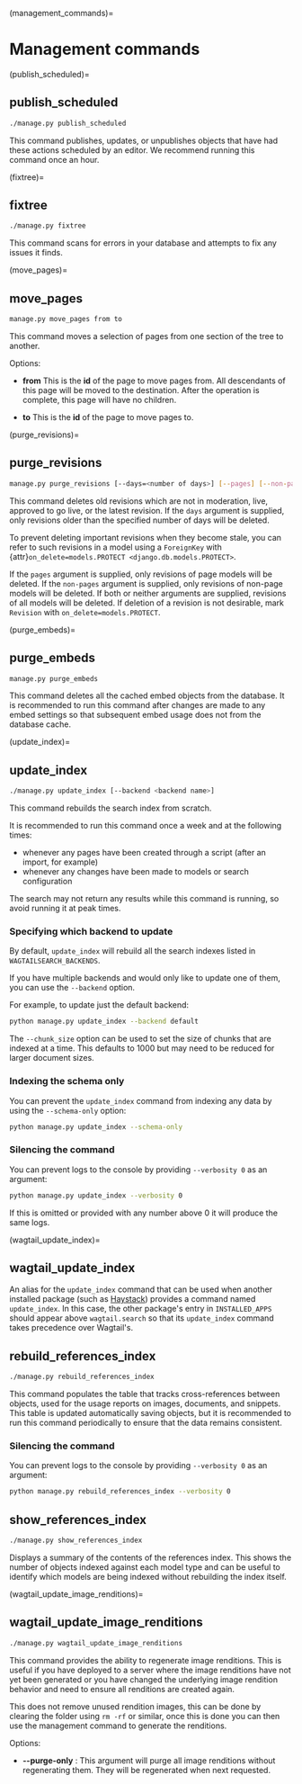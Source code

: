 (management_commands)=

# Management commands

(publish_scheduled)=

## publish_scheduled

```sh
./manage.py publish_scheduled
```

This command publishes, updates, or unpublishes objects that have had these actions scheduled by an editor. We recommend running this command once an hour.

(fixtree)=

## fixtree

```sh
./manage.py fixtree
```

This command scans for errors in your database and attempts to fix any issues it finds.

(move_pages)=

## move_pages

```sh
manage.py move_pages from to
```

This command moves a selection of pages from one section of the tree to another.

Options:

-   **from**
    This is the **id** of the page to move pages from. All descendants of this page will be moved to the destination. After the operation is complete, this page will have no children.

-   **to**
    This is the **id** of the page to move pages to.

(purge_revisions)=

## purge_revisions

```sh
manage.py purge_revisions [--days=<number of days>] [--pages] [--non-pages]
```

This command deletes old revisions which are not in moderation, live, approved to go live, or the latest
revision. If the `days` argument is supplied, only revisions older than the specified number of
days will be deleted.

To prevent deleting important revisions when they become stale, you can refer to such revisions in a model using a `ForeignKey` with {attr}`on_delete=models.PROTECT <django.db.models.PROTECT>`.

If the `pages` argument is supplied, only revisions of page models will be deleted. If the `non-pages` argument is supplied, only revisions of non-page models will be deleted. If both or neither arguments are supplied, revisions of all models will be deleted.
If deletion of a revision is not desirable, mark `Revision` with `on_delete=models.PROTECT`.

(purge_embeds)=

## purge_embeds

```sh
manage.py purge_embeds
```

This command deletes all the cached embed objects from the database. It is recommended to run this command after changes are made to any embed settings so that subsequent embed usage does not from the database cache.

(update_index)=

## update_index

```sh
./manage.py update_index [--backend <backend name>]
```

This command rebuilds the search index from scratch.

It is recommended to run this command once a week and at the following times:

-   whenever any pages have been created through a script (after an import, for example)
-   whenever any changes have been made to models or search configuration

The search may not return any results while this command is running, so avoid running it at peak times.

### Specifying which backend to update

By default, `update_index` will rebuild all the search indexes listed in `WAGTAILSEARCH_BACKENDS`.

If you have multiple backends and would only like to update one of them, you can use the `--backend` option.

For example, to update just the default backend:

```sh
python manage.py update_index --backend default
```

The `--chunk_size` option can be used to set the size of chunks that are indexed at a time. This defaults to
1000 but may need to be reduced for larger document sizes.

### Indexing the schema only

You can prevent the `update_index` command from indexing any data by using the `--schema-only` option:

```sh
python manage.py update_index --schema-only
```

### Silencing the command

You can prevent logs to the console by providing `--verbosity 0` as an argument:

```sh
python manage.py update_index --verbosity 0
```

If this is omitted or provided with any number above 0 it will produce the same logs.

(wagtail_update_index)=

## wagtail_update_index

An alias for the `update_index` command that can be used when another installed package (such as [Haystack](https://haystacksearch.org/)) provides a command named `update_index`. In this case, the other package's entry in `INSTALLED_APPS` should appear above `wagtail.search` so that its `update_index` command takes precedence over Wagtail's.

## rebuild_references_index

```sh
./manage.py rebuild_references_index
```

This command populates the table that tracks cross-references between objects, used for the usage reports on images, documents, and snippets. This table is updated automatically saving objects, but it is recommended to run this command periodically to ensure that the data remains consistent.

### Silencing the command

You can prevent logs to the console by providing `--verbosity 0` as an argument:

```sh
python manage.py rebuild_references_index --verbosity 0
```

## show_references_index

```sh
./manage.py show_references_index
```

Displays a summary of the contents of the references index. This shows the number of objects indexed against each model type and can be useful to identify which models are being indexed without rebuilding the index itself.

(wagtail_update_image_renditions)=

## wagtail_update_image_renditions

```sh
./manage.py wagtail_update_image_renditions
```

This command provides the ability to regenerate image renditions.
This is useful if you have deployed to a server where the image renditions have not yet been generated or you have changed the underlying image rendition behavior and need to ensure all renditions are created again.

This does not remove unused rendition images, this can be done by clearing the folder using `rm -rf` or similar, once this is done you can then use the management command to generate the renditions.

Options:

-   **--purge-only** :
    This argument will purge all image renditions without regenerating them. They will be regenerated when next requested.
